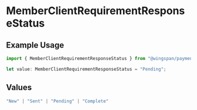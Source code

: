 # MemberClientRequirementResponseStatus

## Example Usage

```typescript
import { MemberClientRequirementResponseStatus } from "@wingspan/payments/sdk/models/shared";

let value: MemberClientRequirementResponseStatus = "Pending";
```

## Values

```typescript
"New" | "Sent" | "Pending" | "Complete"
```